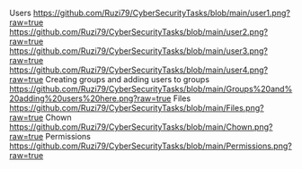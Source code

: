 Users
https://github.com/Ruzi79/CyberSecurityTasks/blob/main/user1.png?raw=true
https://github.com/Ruzi79/CyberSecurityTasks/blob/main/user2.png?raw=true
https://github.com/Ruzi79/CyberSecurityTasks/blob/main/user3.png?raw=true
https://github.com/Ruzi79/CyberSecurityTasks/blob/main/user4.png?raw=true
Creating groups and adding users to groups
https://github.com/Ruzi79/CyberSecurityTasks/blob/main/Groups%20and%20adding%20users%20here.png?raw=true
Files
https://github.com/Ruzi79/CyberSecurityTasks/blob/main/Files.png?raw=true
Chown
https://github.com/Ruzi79/CyberSecurityTasks/blob/main/Chown.png?raw=true
Permissions
https://github.com/Ruzi79/CyberSecurityTasks/blob/main/Permissions.png?raw=true
